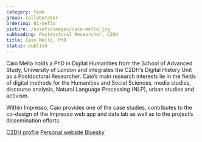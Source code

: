 ```yaml
---
category: team
group: collaborator
ordering: 01-mello
picture: /assets/images/caio-mello.jpg
subheading: Postdoctoral Researcher, C2DH
title: Caio Mello, PhD
status: publish
---
```


Caio Mello holds a PhD in Digital Humanities from the School of Advanced Study, University of London and integrates the C2DH’s Digital History Unit as a Postdoctoral Researcher. Caio’s main research interests lie in the fields of digital methods for the Humanities and Social Sciences, media studies, discourse analysis, Natural Language Processing (NLP), urban studies and activism.

Within Impresso, Caio provides one of the case studies, contributes to the co-design of the Impresso web app and data lab as well as to the project’s dissemination efforts.

[C2DH profile](https://www.c2dh.uni.lu/people/caio-mello) [Personal website](https://www.caiomello.info/) [Bluesky](https://bsky.app/profile/caiomellodh.bsky.social) 